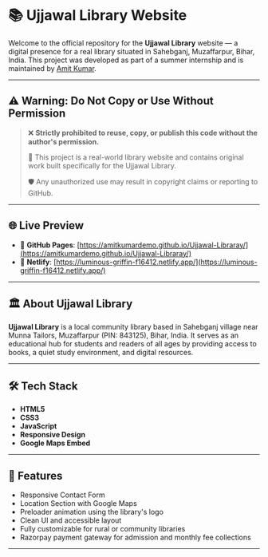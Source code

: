 # 📚 Ujjawal Library Website

Welcome to the official repository for the **Ujjawal Library** website — a digital presence for a real library situated in Sahebganj, Muzaffarpur, Bihar, India. This project was developed as part of a summer internship and is maintained by [Amit Kumar](https://github.com/amitkumardemo).

---

## ⚠️ Warning: Do Not Copy or Use Without Permission

> ❌ **Strictly prohibited to reuse, copy, or publish this code without the author's permission.**
>
> 📛 This project is a real-world library website and contains original work built specifically for the Ujjawal Library.
>
> 🛡️ Any unauthorized use may result in copyright claims or reporting to GitHub.

---

## 🌐 Live Preview

- 🔗 **GitHub Pages**: [https://amitkumardemo.github.io/Ujjawal-Libraray/](https://amitkumardemo.github.io/Ujjawal-Libraray/)
- 🔗 **Netlify**: [https://luminous-griffin-f16412.netlify.app/](https://luminous-griffin-f16412.netlify.app/)


---

## 🏛 About Ujjawal Library

**Ujjawal Library** is a local community library based in Sahebganj village near Munna Tailors, Muzaffarpur (PIN: 843125), Bihar, India. It serves as an educational hub for students and readers of all ages by providing access to books, a quiet study environment, and digital resources.

---

## 🛠️ Tech Stack

- **HTML5**
- **CSS3**
- **JavaScript**
- **Responsive Design**
- **Google Maps Embed**

---

## 📸 Features

- Responsive Contact Form
- Location Section with Google Maps
- Preloader animation using the library's logo
- Clean UI and accessible layout
- Fully customizable for rural or community libraries
- Razorpay payment gateway for admission and monthly fee collections

---

